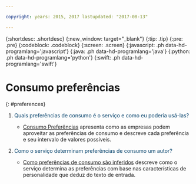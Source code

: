 ```yaml
---

copyright: years: 2015, 2017 lastupdated: "2017-08-13"

---
```


{:shortdesc: .shortdesc}
{:new_window: target="_blank"}
{:tip: .tip}
{:pre: .pre}
{:codeblock: .codeblock}
{:screen: .screen}
{:javascript: .ph data-hd-programlang='javascript'}
{:java: .ph data-hd-programlang='java'}
{:python: .ph data-hd-programlang='python'}
{:swift: .ph data-hd-programlang='swift'}

# Consumo preferências
{: #preferences}

1.  <span style="color:#003F69">Quais preferências de consumo é o serviço e como eu poderia usá-las?</span>

    -   [Consumo Preferências](/docs/services/personality-insights/preferences.html) apresenta como as empresas podem aproveitar as preferências de consumo e descreve cada preferência e seu intervalo de valores possíveis.

1.  <span style="color:#003F69">Como o serviço determinam preferências de consumo um autor?</span>

    -   [Como preferências de consumo são inferidos](/docs/services/personality-insights/science.html#researchInferPrefs) descreve como o serviço determina as preferências com base nas características de personalidade que deduz do texto de entrada.

